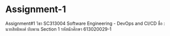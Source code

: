 # Assignment-1
Assignment#1 วิชา SC313004 Software Engineering - DevOps and CI/CD ชื่อ : นายสิทธิพงศ์ บับพาน Section 1 รหัสนักศึกษา 613020029-1
